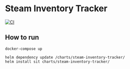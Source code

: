 # Steam Inventory Tracker

[![CI](https://github.com/jrohrtmn/steam-inventory-tracker/actions/workflows/main.yml/badge.svg?branch=master)](https://github.com/jrohrtmn/steam-inventory-tracker/actions/workflows/main.yml)

## How to run
```
docker-compose up
```
```
helm dependency update /charts/steam-inventory-tracker/
helm install sit charts/steam-inventory-tracker/ 
```